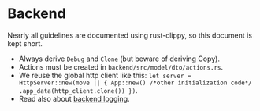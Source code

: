 # Backend

Nearly all guidelines are documented using rust-clippy, so this document is kept short.

- Always derive `Debug` and `Clone` (but beware of deriving Copy).
- Actions must be created in `backend/src/model/dto/actions.rs`.
- We reuse the global http client like this: `let server = HttpServer::new(move || { App::new() /*other initialization code*/ .app_data(http_client.clone()) })`.
- Read also about [backend logging](backend-logging.md).
